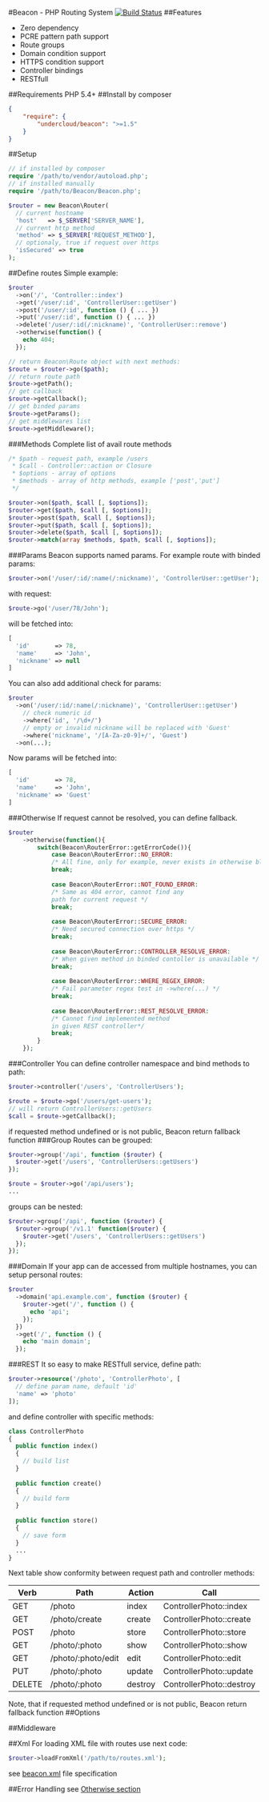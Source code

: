 #Beacon - PHP Routing System
[![Build Status](https://travis-ci.org/undercloud/beacon.svg?branch=master)](https://travis-ci.org/undercloud/beacon)
##Features
- Zero dependency
- PCRE pattern path support
- Route groups
- Domain condition support
- HTTPS condition support
- Controller bindings
- RESTfull

##Requirements
PHP 5.4+
##Install
by composer  
```JSON
{
    "require": {
        "undercloud/beacon": ">=1.5"
    }
}
```
##Setup
```PHP
// if installed by composer
require '/path/to/vendor/autoload.php';
// if installed manually
require '/path/to/Beacon/Beacon.php';

$router = new Beacon\Router(
  // current hostname
  'host'   => $_SERVER['SERVER_NAME'],
  // current http method
  'method' => $_SERVER['REQUEST_METHOD'],
  // optionaly, true if request over https
  'isSecured' => true
);
```
##Define routes
Simple example:
```PHP
$router
  ->on('/', 'Controller::index')
  ->get('/user/:id', 'ControllerUser::getUser')
  ->post('/user/:id', function () { ... })
  ->put('/user/:id', function () { ... })
  ->delete('/user/:id(/:nickname)', 'ControllerUser::remove')
  ->otherwise(function() {
    echo 404;
  });

// return Beacon\Route object with next methods:
$route = $router->go($path);
// return route path
$route->getPath();
// get callback
$route->getCallback();
// get binded params
$route->getParams();
// get middlewares list
$route->getMiddleware();
```
###Methods
Complete list of avail route methods
```PHP
/* $path - request path, example /users 
 * $call - Controller::action or Closure
 * $options - array of options
 * $methods - array of http methods, example ['post','put']
 */

$router->on($path, $call [, $options]);
$router->get($path, $call [, $options]);
$router->post($path, $call [, $options]);
$router->put($path, $call [, $options]);
$router->delete($path, $call [, $options]);
$router->match(array $methods, $path, $call [, $options]);
```
###Params
Beacon supports named params.
For example route with binded params:
```PHP
$router->on('/user/:id/:name(/:nickname)', 'ControllerUser::getUser');
```
with request:
```PHP
$route->go('/user/78/John');
```
will be fetched into:
```PHP
[
  'id'       => 78,
  'name'     => 'John',
  'nickname' => null
]
```
You can also add additional check for params:
```PHP
$router
  ->on('/user/:id/:name(/:nickname)', 'ControllerUser::getUser')
    // check numeric id
    ->where('id', '/\d+/')
    // empty or invalid nickname will be replaced with 'Guest'
    ->where('nickname', '/[A-Za-z0-9]+/', 'Guest')
  ->on(...);
```
Now params will be fetched into:
```PHP
[
  'id'       => 78,
  'name'     => 'John',
  'nickname' => 'Guest'
]
```
###Otherwise
If request cannot be resolved, you can define fallback.
```PHP
$router
	->otherwise(function(){
		switch(Beacon\RouterError::getErrorCode()){
			case Beacon\RouterError::NO_ERROR:
			/* All fine, only for example, never exists in otherwise block */
			break;
			
			case Beacon\RouterError::NOT_FOUND_ERROR:
  			/* Same as 404 error, cannot find any
  			path for current request */
  			break;
  	
			case Beacon\RouterError::SECURE_ERROR:
			/* Need secured connection over https */
			break;
	
			case Beacon\RouterError::CONTROLLER_RESOLVE_ERROR:
			/* When given method in binded contoller is unavailable */
			break;
	
			case Beacon\RouterError::WHERE_REGEX_ERROR:
			/* Fail parameter regex test in ->where(...) */
			break;
	
			case Beacon\RouterError::REST_RESOLVE_ERROR:
			/* Cannot find implemented method 
			in given REST controller*/
			break;
      	}
	});
```
###Controller
You can define controller namespace and bind methods to path:
```PHP
$router->controller('/users', 'ControllerUsers');

$route = $route->go('/users/get-users');
// will return ControllerUsers::getUsers
$call = $route->getCallback();
```
if requested method undefined or is not public, Beacon return fallback function 
###Group
Routes can be grouped:
```PHP
$router->group('/api', function ($router) {
  $router->get('/users', 'ControllerUsers::getUsers')
});

$route = $router->go('/api/users');
...
```
groups can be nested:
```PHP
$router->group('/api', function ($router) {
  $router->group('/v1.1' function($router) {
    $router->get('/users', 'ControllerUsers::getUsers')
  });
});
```
###Domain
If your app can de accessed from  multiple hostnames, you can setup personal routes:
```PHP
$router
  ->domain('api.example.com', function ($router) {
    $router->get('/', function () {
      echo 'api';
    });
  })
  ->get('/', function () {
    echo 'main domain';
  });
```

###REST
It so easy to make RESTfull service, define path: 
```PHP
$router->resource('/photo', 'ControllerPhoto', [
  // define param name, default 'id'
  'name' => 'photo'
]);
```
and define controller with specific methods:
```PHP
class ControllerPhoto
{
  public function index()
  {
    // build list
  }
  
  public function create()
  {
    // build form
  }
  
  public function store()
  {
    // save form
  }
  ...
}
```
Next table show conformity between request path and controller methods:

|Verb	|Path					|Action |Call
|-------|-----------------------|-------|-------------------------
|GET	|/photo					|index  |ControllerPhoto::index
|GET	|/photo/create			|create	|ControllerPhoto::create
|POST	|/photo					|store	|ControllerPhoto::store
|GET	|/photo/:photo			|show	|ControllerPhoto::show
|GET	|/photo/:photo/edit	|edit	|ControllerPhoto::edit
|PUT	|/photo/:photo			|update	|ControllerPhoto::update
|DELETE	|/photo/:photo			|destroy|ControllerPhoto::destroy
Note, that if requested method undefined or is not public, Beacon return fallback function
##Options

##Middleware

##Xml
For loading XML file with routes use next code:
```PHP
$router->loadFromXml('/path/to/routes.xml');
```
see [beacon.xml](https://github.com/undercloud/beacon/blob/master/beacon.xml) file specification

##Error Handling
see [Otherwise section](https://github.com/undercloud/beacon#otherwise)
